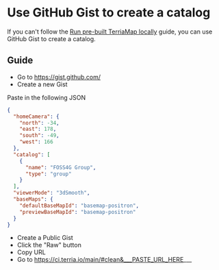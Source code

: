 # Use GitHub Gist to create a catalog

If you can't follow the [Run pre-built TerriaMap locally](run-locally.md) guide, you can use GitHub Gist to create a catalog.

## Guide

- Go to https://gist.github.com/
- Create a new Gist

Paste in the following JSON

```json
{
  "homeCamera": {
    "north": -34,
    "east": 178,
    "south": -49,
    "west": 166
  },
  "catalog": [
    {
      "name": "FOSS4G Group",
      "type": "group"
    }
  ],
  "viewerMode": "3dSmooth",
  "baseMaps": {
    "defaultBaseMapId": "basemap-positron",
    "previewBaseMapId": "basemap-positron"
  }
}
```

- Create a Public Gist
- Click the "Raw" button
- Copy URL
- Go to https://ci.terria.io/main/#clean&___PASTE_URL_HERE___
